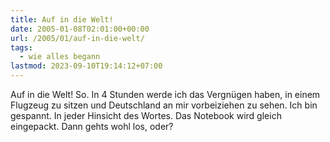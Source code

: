 ```yaml
---
title: Auf in die Welt!
date: 2005-01-08T02:01:00+00:00
url: /2005/01/auf-in-die-welt/
tags:
  - wie alles begann
lastmod: 2023-09-10T19:14:12+07:00
---
```

Auf in die Welt! So. In 4 Stunden werde ich das Vergnügen haben, in einem Flugzeug zu sitzen und Deutschland an mir vorbeiziehen zu sehen. Ich bin gespannt. In jeder Hinsicht des Wortes. Das Notebook wird gleich eingepackt. Dann gehts wohl los, oder?
